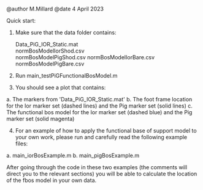 @author M.Millard
@date 4 April 2023

Quick start:
1. Make sure that the data folder contains:

    Data_PiG_IOR_Static.mat  
    normBosModelIorShod.csv  
    normBosModelPigShod.csv
    normBosModelIorBare.csv  
    normBosModelPigBare.csv

2. Run main_testPiGFunctionalBosModel.m

3. You should see a plot that contains:

  a. The markers from 'Data_PiG_IOR_Static.mat' 
  b. The foot frame location for the Ior marker set (dashed lines) and the Pig marker set (solid lines)
  c. The functional bos model for the Ior marker set (dashed blue) and the Pig marker set (solid magenta)

4. For an example of how to apply the functional base of support model to your own work, please run and carefully read the following example files:

  a. main_iorBosExample.m
  b. main_pigBosExample.m

After going through the code in these two examples (the comments will direct you to the relevant sections) you will be able to calculate the location of the fbos model in your own data.
